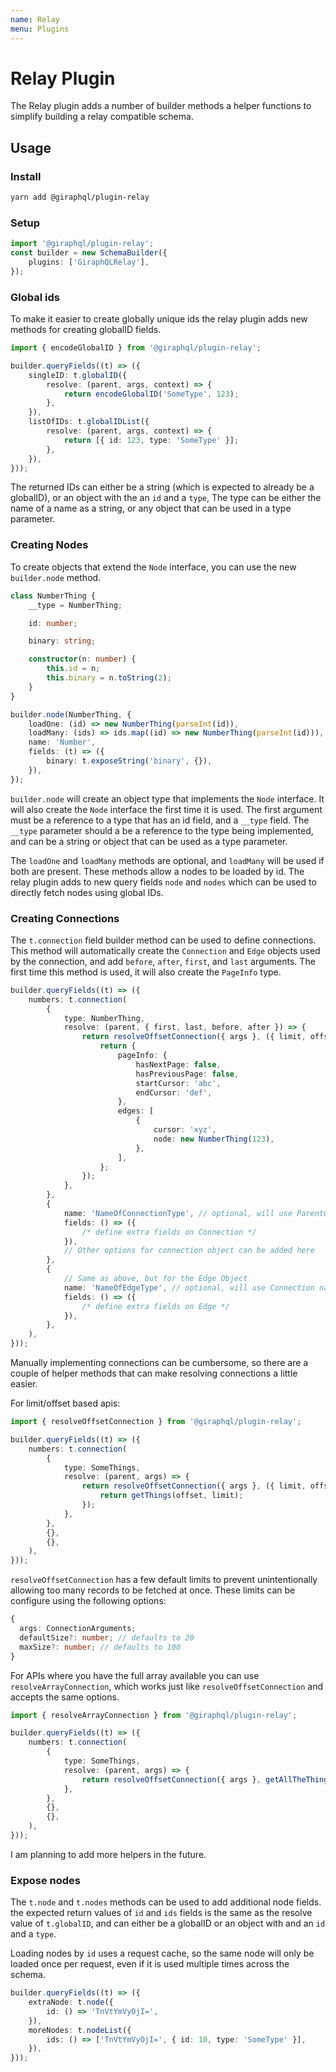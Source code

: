 ```yaml
---
name: Relay
menu: Plugins
---
```


# Relay Plugin

The Relay plugin adds a number of builder methods a helper functions to simplify building a relay compatible schema.

## Usage

### Install

```bash
yarn add @giraphql/plugin-relay
```

### Setup

```typescript
import '@giraphql/plugin-relay';
const builder = new SchemaBuilder({
    plugins: ['GiraphQLRelay'],
});
```

### Global ids

To make it easier to create globally unique ids the relay plugin adds new methods for creating globalID fields.

```typescript
import { encodeGlobalID } from '@giraphql/plugin-relay';

builder.queryFields((t) => ({
    singleID: t.globalID({
        resolve: (parent, args, context) => {
            return encodeGlobalID('SomeType', 123);
        },
    }),
    listOfIDs: t.globalIDList({
        resolve: (parent, args, context) => {
            return [{ id: 123, type: 'SomeType' }];
        },
    }),
}));
```

The returned IDs can either be a string \(which is expected to already be a globalID\), or an object with the an `id` and a `type`, The type can be either the name of a name as a string, or any object that can be used in a type parameter.

### Creating Nodes

To create objects that extend the `Node` interface, you can use the new `builder.node` method.

```typescript
class NumberThing {
    __type = NumberThing;

    id: number;

    binary: string;

    constructor(n: number) {
        this.id = n;
        this.binary = n.toString(2);
    }
}

builder.node(NumberThing, {
    loadOne: (id) => new NumberThing(parseInt(id)),
    loadMany: (ids) => ids.map((id) => new NumberThing(parseInt(id))),
    name: 'Number',
    fields: (t) => ({
        binary: t.exposeString('binary', {}),
    }),
});
```

`builder.node` will create an object type that implements the `Node` interface. It will also create the `Node` interface the first time it is used. The first argument must be a reference to a type that has an id field, and a `__type` field. The `__type` parameter should a be a reference to the type being implemented, and can be a string or object that can be used as a type parameter.

The `loadOne` and `loadMany` methods are optional, and `loadMany` will be used if both are present. These methods allow a nodes to be loaded by id. The relay plugin adds to new query fields `node` and `nodes` which can be used to directly fetch nodes using global IDs.

### Creating Connections

The `t.connection` field builder method can be used to define connections. This method will automatically create the `Connection` and `Edge` objects used by the connection, and add `before`, `after`, `first`, and `last` arguments. The first time this method is used, it will also create the `PageInfo` type.

```typescript
builder.queryFields((t) => ({
    numbers: t.connection(
        {
            type: NumberThing,
            resolve: (parent, { first, last, before, after }) => {
                return resolveOffsetConnection({ args }, ({ limit, offset }) => {
                    return {
                        pageInfo: {
                            hasNextPage: false,
                            hasPreviousPage: false,
                            startCursor: 'abc',
                            endCursor: 'def',
                        },
                        edges: [
                            {
                                cursor: 'xyz',
                                node: new NumberThing(123),
                            },
                        ],
                    };
                });
            },
        },
        {
            name: 'NameOfConnectionType', // optional, will use ParentObject + capitalize(FieldName) + "Connection" as the default
            fields: () => ({
                /* define extra fields on Connection */
            }),
            // Other options for connection object can be added here
        },
        {
            // Same as above, but for the Edge Object
            name: 'NameOfEdgeType', // optional, will use Connection name + "Edge" as the default
            fields: () => ({
                /* define extra fields on Edge */
            }),
        },
    ),
}));
```

Manually implementing connections can be cumbersome, so there are a couple of helper methods that can make resolving connections a little easier.

For limit/offset based apis:

```typescript
import { resolveOffsetConnection } from '@giraphql/plugin-relay';

builder.queryFields((t) => ({
    numbers: t.connection(
        {
            type: SomeThings,
            resolve: (parent, args) => {
                return resolveOffsetConnection({ args }, ({ limit, offset }) => {
                    return getThings(offset, limit);
                });
            },
        },
        {},
        {},
    ),
}));
```

`resolveOffsetConnection` has a few default limits to prevent unintentionally allowing too many records to be fetched at once. These limits can be configure using the following options:

```typescript
{
  args: ConnectionArguments;
  defaultSize?: number; // defaults to 20
  maxSize?: number; // defaults to 100
}
```

For APIs where you have the full array available you can use `resolveArrayConnection`, which works just like `resolveOffsetConnection` and accepts the same options.

```typescript
import { resolveArrayConnection } from '@giraphql/plugin-relay';

builder.queryFields((t) => ({
    numbers: t.connection(
        {
            type: SomeThings,
            resolve: (parent, args) => {
                return resolveOffsetConnection({ args }, getAllTheThingsAsArray());
            },
        },
        {},
        {},
    ),
}));
```

I am planning to add more helpers in the future.

### Expose nodes

The `t.node` and `t.nodes` methods can be used to add additional node fields. the expected return values of `id` and `ids` fields is the same as the resolve value of `t.globalID`, and can either be a globalID or an object with and an `id` and a `type`.

Loading nodes by `id` uses a request cache, so the same node will only be loaded once per request, even if it is used multiple times across the schema.

```typescript
builder.queryFields((t) => ({
    extraNode: t.node({
        id: () => 'TnVtYmVyOjI=',
    }),
    moreNodes: t.nodeList({
        ids: () => ['TnVtYmVyOjI=', { id: 10, type: 'SomeType' }],
    }),
}));
```

